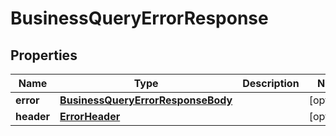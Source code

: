 
# BusinessQueryErrorResponse

## Properties
Name | Type | Description | Notes
------------ | ------------- | ------------- | -------------
**error** | [**BusinessQueryErrorResponseBody**](BusinessQueryErrorResponseBody.md) |  |  [optional]
**header** | [**ErrorHeader**](ErrorHeader.md) |  |  [optional]



